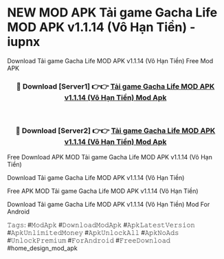 # NEW MOD APK Tải game Gacha Life MOD APK v1.1.14 (Vô Hạn Tiền) - iupnx
Download Tải game Gacha Life MOD APK v1.1.14 (Vô Hạn Tiền) Free Mod APK

<div align="center">
<h3>🔴 Download [Server1] 👉👉 <a href="https://apk-comot.site?title=Tải_game_Gacha_Life_MOD_APK_v1.1.14_(Vô_Hạn_Tiền)">Tải game Gacha Life MOD APK v1.1.14 (Vô Hạn Tiền) Mod Apk</a></h3><br>

<h3>🔴 Download [Server2] 👉👉 <a href="https://apk-comot.site?title=Tải_game_Gacha_Life_MOD_APK_v1.1.14_(Vô_Hạn_Tiền)">Tải game Gacha Life MOD APK v1.1.14 (Vô Hạn Tiền) Mod Apk</a></h3>
</div>


Free Download APK MOD Tải game Gacha Life MOD APK v1.1.14 (Vô Hạn Tiền)

Download Tải game Gacha Life MOD APK v1.1.14 (Vô Hạn Tiền) 

Free APK MOD Tải game Gacha Life MOD APK v1.1.14 (Vô Hạn Tiền) 

Download Tải game Gacha Life MOD APK v1.1.14 (Vô Hạn Tiền) Mod For Android

𝚃𝚊𝚐𝚜: #𝙼𝚘𝚍𝙰𝚙𝚔 #𝙳𝚘𝚠𝚗𝚕𝚘𝚊𝚍𝙼𝚘𝚍𝙰𝚙𝚔 #𝙰𝚙𝚔𝙻𝚊𝚝𝚎𝚜𝚝𝚅𝚎𝚛𝚜𝚒𝚘𝚗 #𝙰𝚙𝚔𝚄𝚗𝚕𝚒𝚖𝚒𝚝𝚎𝚍𝙼𝚘𝚗𝚎𝚢 #𝙰𝚙𝚔𝚄𝚗𝚕𝚘𝚌𝚔𝙰𝚕𝚕 #𝙰𝚙𝚔𝙽𝚘𝙰𝚍𝚜 #𝚄𝚗𝚕𝚘𝚌𝚔𝙿𝚛𝚎𝚖𝚒𝚞𝚖 #𝙵𝚘𝚛𝙰𝚗𝚍𝚛𝚘𝚒𝚍 #𝙵𝚛𝚎𝚎𝙳𝚘𝚠𝚗𝚕𝚘𝚊𝚍 #home_design_mod_apk